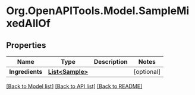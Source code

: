 
# Org.OpenAPITools.Model.SampleMixedAllOf

## Properties

Name | Type | Description | Notes
------------ | ------------- | ------------- | -------------
**Ingredients** | [**List&lt;Sample&gt;**](Sample.md) |  | [optional] 

[[Back to Model list]](../README.md#documentation-for-models)
[[Back to API list]](../README.md#documentation-for-api-endpoints)
[[Back to README]](../README.md)

